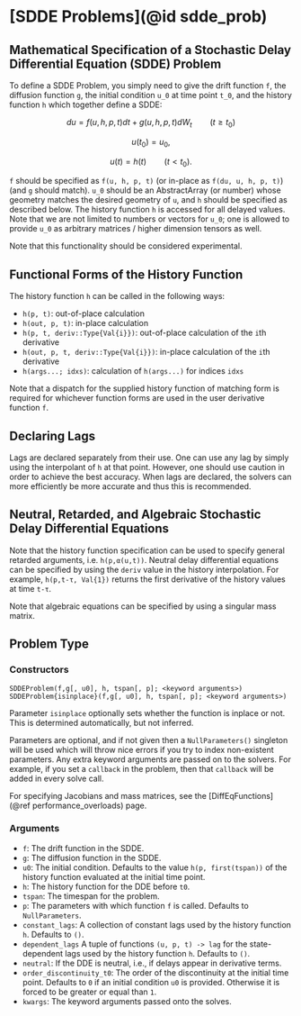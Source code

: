 # [SDDE Problems](@id sdde_prob)

## Mathematical Specification of a Stochastic Delay Differential Equation (SDDE) Problem

To define a SDDE Problem, you simply need to give the drift function ``f``,
the diffusion function `g`, the initial condition ``u_0`` at time point ``t_0``,
and the history function ``h`` which together define a SDDE:

```math
du = f(u,h,p,t)dt + g(u,h,p,t)dW_t \qquad (t \geq t_0)
```
```math
u(t_0) = u_0,
```
```math
u(t) = h(t) \qquad (t < t_0).
```

``f`` should be specified as `f(u, h, p, t)` (or in-place as `f(du, u, h, p, t)`)
(and ``g`` should match). ``u_0`` should be an AbstractArray (or number) whose
geometry matches the desired geometry of `u`, and ``h`` should be specified as
described below. The history function `h` is accessed for all delayed values.
Note that we are not limited to numbers or vectors for ``u_0``; one is allowed
to provide ``u_0`` as arbitrary matrices / higher dimension tensors as well.

Note that this functionality should be considered experimental.

## Functional Forms of the History Function

The history function `h` can be called in the following ways:

- `h(p, t)`: out-of-place calculation
- `h(out, p, t)`: in-place calculation
- `h(p, t, deriv::Type{Val{i}})`: out-of-place calculation of the `i`th derivative
- `h(out, p, t, deriv::Type{Val{i}})`: in-place calculation of the `i`th derivative
- `h(args...; idxs)`: calculation of `h(args...)` for indices `idxs`

Note that a dispatch for the supplied history function of matching form is required
for whichever function forms are used in the user derivative function `f`.

## Declaring Lags

Lags are declared separately from their use. One can use any lag by simply using
the interpolant of `h` at that point. However, one should use caution in order
to achieve the best accuracy. When lags are declared, the solvers can more
efficiently be more accurate and thus this is recommended.

## Neutral, Retarded, and Algebraic Stochastic Delay Differential Equations

Note that the history function specification can be used to specify general
retarded arguments, i.e. `h(p,α(u,t))`. Neutral delay differential equations
can be specified by using the `deriv` value in the history interpolation.
For example, `h(p,t-τ, Val{1})` returns the first derivative of the history
values at time `t-τ`.

Note that algebraic equations can be specified by using a singular mass matrix.

## Problem Type

### Constructors

```
SDDEProblem(f,g[, u0], h, tspan[, p]; <keyword arguments>)
SDDEProblem{isinplace}(f,g[, u0], h, tspan[, p]; <keyword arguments>)
```

Parameter `isinplace` optionally sets whether the function is inplace or not.
This is determined automatically, but not inferred.

Parameters are optional, and if not given then a `NullParameters()` singleton
will be used which will throw nice errors if you try to index non-existent
parameters. Any extra keyword arguments are passed on to the solvers. For example,
if you set a `callback` in the problem, then that `callback` will be added in
every solve call.

For specifying Jacobians and mass matrices, see the [DiffEqFunctions](@ref performance_overloads) page.

### Arguments

* `f`: The drift function in the SDDE.
* `g`: The diffusion function in the SDDE.
* `u0`: The initial condition. Defaults to the value `h(p, first(tspan))` of the history function evaluated at the initial time point.
* `h`: The history function for the DDE before `t0`.
* `tspan`: The timespan for the problem.
* `p`: The parameters with which function `f` is called. Defaults to `NullParameters`.
* `constant_lags`: A collection of constant lags used by the history function `h`. Defaults to `()`.
* `dependent_lags` A tuple of functions `(u, p, t) -> lag` for the state-dependent lags
  used by the history function `h`. Defaults to `()`.
* `neutral`: If the DDE is neutral, i.e., if delays appear in derivative terms.
* `order_discontinuity_t0`: The order of the discontinuity at the initial time
  point. Defaults to `0` if an initial condition `u0` is provided. Otherwise
  it is forced to be greater or equal than `1`.
* `kwargs`: The keyword arguments passed onto the solves.
